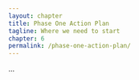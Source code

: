 ```yaml
--- 
layout: chapter
title: Phase One Action Plan
tagline: Where we need to start
chapter: 6
permalink: /phase-one-action-plan/
---
```


...